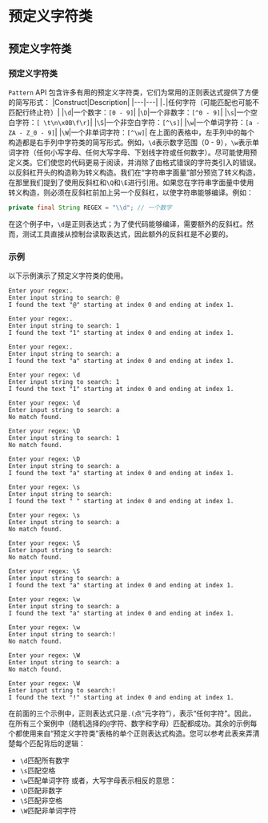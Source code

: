 # 预定义字符类

## 预定义字符类

### 预定义字符类
`Pattern` API 包含许多有用的预定义字符类，它们为常用的正则表达式提供了方便的简写形式：
|Construct|Description|
|---|---|
|`.`|任何字符（可能匹配也可能不匹配行终止符）|
|`\d`|一个数字：`[0 - 9]`|
|`\D`|一个非数字：`[^0 - 9]`|
|`\s`|一个空白字符：`[ \t\n\x0B\f\r]`|
|`\S`|一个非空白字符：`[^\s]`|
|`\w`|一个单词字符：`[a - ZA - Z_0 - 9]`|
|`\W`|一个非单词字符：`[^\w]`|
在上面的表格中，左手列中的每个构造都是右手列中字符类的简写形式。例如，`\d`表示数字范围（0 - 9），`\w`表示单词字符（任何小写字母、任何大写字母、下划线字符或任何数字）。尽可能使用预定义类。它们使您的代码更易于阅读，并消除了由格式错误的字符类引入的错误。
以反斜杠开头的构造称为转义构造。我们在“字符串字面量”部分预览了转义构造，在那里我们提到了使用反斜杠和`\Q`和`\E`进行引用。如果您在字符串字面量中使用转义构造，则必须在反斜杠前加上另一个反斜杠，以使字符串能够编译。例如：
```java
private final String REGEX = "\\d"; // 一个数字
```
在这个例子中，`\d`是正则表达式；为了使代码能够编译，需要额外的反斜杠。然而，测试工具直接从控制台读取表达式，因此额外的反斜杠是不必要的。

### 示例
以下示例演示了预定义字符类的使用。
```
Enter your regex:. 
Enter input string to search: @
I found the text "@" starting at index 0 and ending at index 1.

Enter your regex:. 
Enter input string to search: 1 
I found the text "1" starting at index 0 and ending at index 1.

Enter your regex:. 
Enter input string to search: a
I found the text "a" starting at index 0 and ending at index 1.

Enter your regex: \d
Enter input string to search: 1 
I found the text "1" starting at index 0 and ending at index 1.

Enter your regex: \d
Enter input string to search: a
No match found.

Enter your regex: \D
Enter input string to search: 1 
No match found.

Enter your regex: \D
Enter input string to search: a
I found the text "a" starting at index 0 and ending at index 1.

Enter your regex: \s
Enter input string to search:  
I found the text " " starting at index 0 and ending at index 1.

Enter your regex: \s
Enter input string to search: a
No match found.

Enter your regex: \S
Enter input string to search:  
No match found.

Enter your regex: \S
Enter input string to search: a
I found the text "a" starting at index 0 and ending at index 1.

Enter your regex: \w
Enter input string to search: a
I found the text "a" starting at index 0 and ending at index 1.

Enter your regex: \w
Enter input string to search:! 
No match found.

Enter your regex: \W
Enter input string to search: a
No match found.

Enter your regex: \W
Enter input string to search:! 
I found the text "!" starting at index 0 and ending at index 1.
```
在前面的三个示例中，正则表达式只是`.(`点“元字符”），表示“任何字符”。因此，在所有三个案例中（随机选择的`@`字符、数字和字母）匹配都成功。其余的示例每个都使用来自“预定义字符类”表格的单个正则表达式构造。您可以参考此表来弄清楚每个匹配背后的逻辑：
- `\d`匹配所有数字
- `\s`匹配空格
- `\w`匹配单词字符
或者，大写字母表示相反的意思：
- `\D`匹配非数字
- `\S`匹配非空格
- `\W`匹配非单词字符